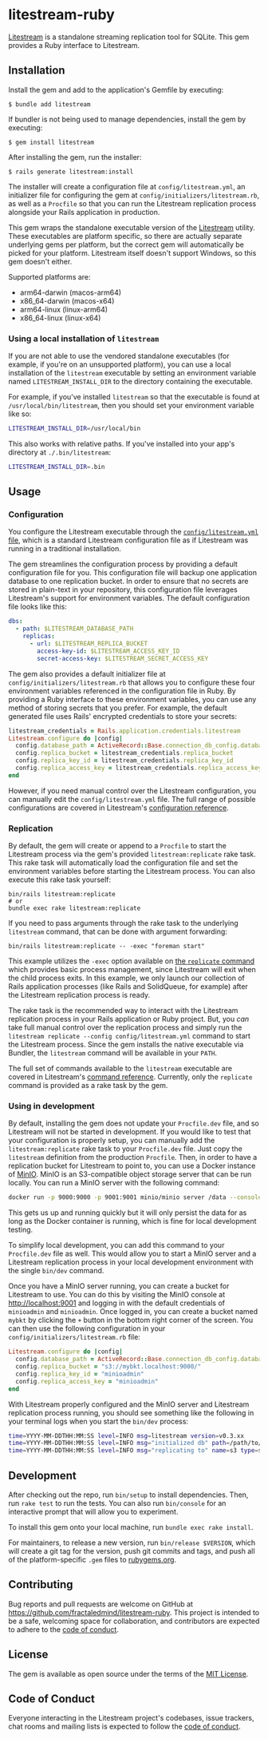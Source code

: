 # litestream-ruby

[Litestream](https://litestream.io/) is a standalone streaming replication tool for SQLite. This gem provides a Ruby interface to Litestream.

## Installation

Install the gem and add to the application's Gemfile by executing:

    $ bundle add litestream

If bundler is not being used to manage dependencies, install the gem by executing:

    $ gem install litestream

After installing the gem, run the installer:

    $ rails generate litestream:install

The installer will create a configuration file at `config/litestream.yml`, an initializer file for configuring the gem at `config/initializers/litestream.rb`, as well as a `Procfile` so that you can run the Litestream replication process alongside your Rails application in production.

This gem wraps the standalone executable version of the [Litestream](https://litestream.io/install/source/) utility. These executables are platform specific, so there are actually separate underlying gems per platform, but the correct gem will automatically be picked for your platform. Litestream itself doesn't support Windows, so this gem doesn't either.

Supported platforms are:

* arm64-darwin (macos-arm64)
* x86_64-darwin (macos-x64)
* arm64-linux (linux-arm64)
* x86_64-linux (linux-x64)

### Using a local installation of `litestream`

If you are not able to use the vendored standalone executables (for example, if you're on an unsupported platform), you can use a local installation of the `litestream` executable by setting an environment variable named `LITESTREAM_INSTALL_DIR` to the directory containing the executable.

For example, if you've installed `litestream` so that the executable is found at `/usr/local/bin/litestream`, then you should set your environment variable like so:

``` sh
LITESTREAM_INSTALL_DIR=/usr/local/bin
```

This also works with relative paths. If you've installed into your app's directory at `./.bin/litestream`:

``` sh
LITESTREAM_INSTALL_DIR=.bin
```

## Usage

### Configuration

You configure the Litestream executable through the [`config/litestream.yml` file](https://litestream.io/reference/config/), which is a standard Litestream configuration file as if Litestream was running in a traditional installation.

The gem streamlines the configuration process by providing a default configuration file for you. This configuration file will backup one application database to one replication bucket. In order to ensure that no secrets are stored in plain-text in your repository, this configuration file leverages Litestream's support for environment variables. The default configuration file looks like this:

```yaml
dbs:
  - path: $LITESTREAM_DATABASE_PATH
    replicas:
      - url: $LITESTREAM_REPLICA_BUCKET
        access-key-id: $LITESTREAM_ACCESS_KEY_ID
        secret-access-key: $LITESTREAM_SECRET_ACCESS_KEY
```

The gem also provides a default initializer file at `config/initializers/litestream.rb` that allows you to configure these four environment variables referenced in the configuration file in Ruby. By providing a Ruby interface to these environment variables, you can use any method of storing secrets that you prefer. For example, the default generated file uses Rails' encrypted credentials to store your secrets:

```ruby
litestream_credentials = Rails.application.credentials.litestream
Litestream.configure do |config|
  config.database_path = ActiveRecord::Base.connection_db_config.database
  config.replica_bucket = litestream_credentials.replica_bucket
  config.replica_key_id = litestream_credentials.replica_key_id
  config.replica_access_key = litestream_credentials.replica_access_key
end
```

However, if you need manual control over the Litestream configuration, you can manually edit the `config/litestream.yml` file. The full range of possible configurations are covered in Litestream's [configuration reference](https://litestream.io/reference/config/).

### Replication

By default, the gem will create or append to a `Procfile` to start the Litestream process via the gem's provided `litestream:replicate` rake task. This rake task will automatically load the configuration file and set the environment variables before starting the Litestream process. You can also execute this rake task yourself:

```shell
bin/rails litestream:replicate
# or
bundle exec rake litestream:replicate
```

If you need to pass arguments through the rake task to the underlying `litestream` command, that can be done with argument forwarding:

```shell
bin/rails litestream:replicate -- -exec "foreman start"
```

This example utilizes the `-exec` option available on [the `replicate` command](https://litestream.io/reference/replicate/) which provides basic process management, since Litestream will exit when the child process exits. In this example, we only launch our collection of Rails application processes (like Rails and SolidQueue, for example) after the Litestream replication process is ready.

The rake task is the recommended way to interact with the Litestream replication process in your Rails application or Ruby project. But, you _can_ take full manual control over the replication process and simply run the `litestream replicate --config config/litestream.yml` command to start the Litestream process. Since the gem installs the native executable via Bundler, the `litestream` command will be available in your `PATH`.

The full set of commands available to the `litestream` executable are covered in Litestream's [command reference](https://litestream.io/reference/). Currently, only the `replicate` command is provided as a rake task by the gem.

### Using in development

By default, installing the gem does not update your `Procfile.dev` file, and so Litestream will not be started in development. If you would like to test that your configuration is properly setup, you can manually add the `litestream:replicate` rake task to your `Procfile.dev` file. Just copy the `litestream` definition from the production `Procfile`. Then, in order to have a replication bucket for Litestream to point to, you can use a Docker instance of [MinIO](https://min.io/). MinIO is an S3-compatible object storage server that can be run locally. You can run a MinIO server with the following command:

```sh
docker run -p 9000:9000 -p 9001:9001 minio/minio server /data --console-address ":9001"
```

This gets us up and running quickly but it will only persist the data for as long as the Docker container is running, which is fine for local development testing.

To simplify local development, you can add this command to your `Procfile.dev` file as well. This would allow you to start a MinIO server and a Litestream replication process in your local development environment with the single `bin/dev` command.

Once you have a MinIO server running, you can create a bucket for Litestream to use. You can do this by visiting the MinIO console at [http://localhost:9001](http://localhost:9001) and logging in with the default credentials of `minioadmin` and `minioadmin`. Once logged in, you can create a bucket named `mybkt` by clicking the `+` button in the bottom right corner of the screen. You can then use the following configuration in your `config/initializers/litestream.rb` file:

```ruby
Litestream.configure do |config|
  config.database_path = ActiveRecord::Base.connection_db_config.database
  config.replica_bucket = "s3://mybkt.localhost:9000/"
  config.replica_key_id = "minioadmin"
  config.replica_access_key = "minioadmin"
end
```

With Litestream properly configured and the MinIO server and Litestream replication process running, you should see something like the following in your terminal logs when you start the `bin/dev` process:

```sh
time=YYYY-MM-DDTHH:MM:SS level=INFO msg=litestream version=v0.3.xx
time=YYYY-MM-DDTHH:MM:SS level=INFO msg="initialized db" path=/path/to/your/app/storage/development.sqlite3
time=YYYY-MM-DDTHH:MM:SS level=INFO msg="replicating to" name=s3 type=s3 sync-interval=1s bucket=mybkt path="" region=us-east-1 endpoint=http://localhost:9000
```

## Development

After checking out the repo, run `bin/setup` to install dependencies. Then, run `rake test` to run the tests. You can also run `bin/console` for an interactive prompt that will allow you to experiment.

To install this gem onto your local machine, run `bundle exec rake install`.

For maintainers, to release a new version, run `bin/release $VERSION`, which will create a git tag for the version, push git commits and tags, and push all of the platform-specific `.gem` files to [rubygems.org](https://rubygems.org).

## Contributing

Bug reports and pull requests are welcome on GitHub at https://github.com/fractaledmind/litestream-ruby. This project is intended to be a safe, welcoming space for collaboration, and contributors are expected to adhere to the [code of conduct](https://github.com/fractaledmind/litestream-ruby/blob/main/CODE_OF_CONDUCT.md).

## License

The gem is available as open source under the terms of the [MIT License](https://opensource.org/licenses/MIT).

## Code of Conduct

Everyone interacting in the Litestream project's codebases, issue trackers, chat rooms and mailing lists is expected to follow the [code of conduct](https://github.com/fractaledmind/litestream-ruby/blob/main/CODE_OF_CONDUCT.md).
